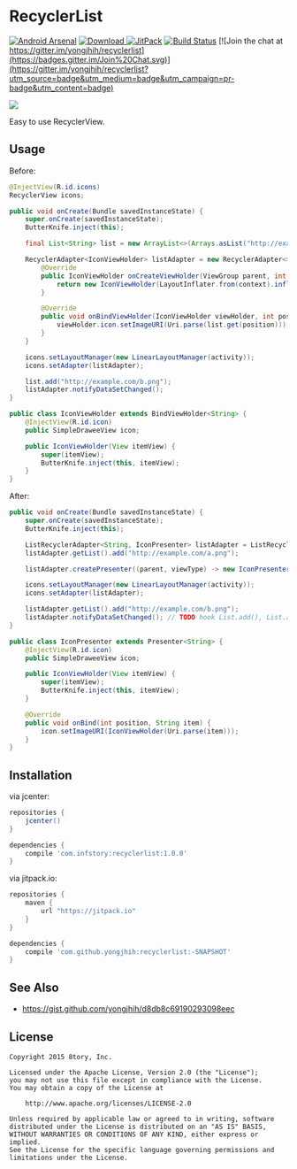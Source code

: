 # RecyclerList

[![Android Arsenal](https://img.shields.io/badge/Android%20Arsenal-RecyclerList-green.svg?style=flat)](https://android-arsenal.com/details/1/2151)
[![Download](https://api.bintray.com/packages/yongjhih/maven/recyclerlist/images/download.svg) ](https://bintray.com/yongjhih/maven/recyclerlist/_latestVersion)
[![JitPack](https://img.shields.io/github/tag/yongjhih/recyclerlist.svg?label=JitPack)](https://jitpack.io/#yongjhih/recyclerlist)
[![Build Status](https://travis-ci.org/yongjhih/RecyclerList.svg)](https://travis-ci.org/yongjhih/RecyclerList)
[![Join the chat at https://gitter.im/yongjhih/recyclerlist](https://badges.gitter.im/Join%20Chat.svg)](https://gitter.im/yongjhih/recyclerlist?utm_source=badge&utm_medium=badge&utm_campaign=pr-badge&utm_content=badge)

![](art/recyclerlist.png)

Easy to use RecyclerView.

## Usage

Before:

```java
@InjectView(R.id.icons)
RecyclerView icons;

public void onCreate(Bundle savedInstanceState) {
    super.onCreate(savedInstanceState);
    ButterKnife.inject(this);

    final List<String> list = new ArrayList<>(Arrays.asList("http://example.com/a.png")));

    RecyclerAdapter<IconViewHolder> listAdapter = new RecyclerAdapter<>() {
        @Override
        public IconViewHolder onCreateViewHolder(ViewGroup parent, int viewType) {
            return new IconViewHolder(LayoutInflater.from(context).inflate(R.layout.item_icon, parent, false)));
        }

        @Override
        public void onBindViewHolder(IconViewHolder viewHolder, int position) {
            viewHolder.icon.setImageURI(Uri.parse(list.get(position)));
        }
    }

    icons.setLayoutManager(new LinearLayoutManager(activity));
    icons.setAdapter(listAdapter);

    list.add("http://example.com/b.png");
    listAdapter.notifyDataSetChanged();
}
```

```java
public class IconViewHolder extends BindViewHolder<String> {
    @InjectView(R.id.icon)
    public SimpleDraweeView icon;

    public IconViewHolder(View itemView) {
        super(itemView);
        ButterKnife.inject(this, itemView);
    }
}
```

After:

```java
public void onCreate(Bundle savedInstanceState) {
    super.onCreate(savedInstanceState);
    ButterKnife.inject(this);

    ListRecyclerAdapter<String, IconPresenter> listAdapter = ListRecyclerAdapter.create();
    listAdapter.getList().add("http://example.com/a.png");

    listAdapter.createPresenter((parent, viewType) -> new IconPresenter(LayoutInflater.from(context).inflate(R.layout.item_icon, parent, false)));

    icons.setLayoutManager(new LinearLayoutManager(activity));
    icons.setAdapter(listAdapter);

    listAdapter.getList().add("http://example.com/b.png");
    listAdapter.notifyDataSetChanged(); // TODO hook List.add(), List.addAll(), etc. modifitable operations
}
```

```java
public class IconPresenter extends Presenter<String> {
    @InjectView(R.id.icon)
    public SimpleDraweeView icon;

    public IconViewHolder(View itemView) {
        super(itemView);
        ButterKnife.inject(this, itemView);
    }

    @Override
    public void onBind(int position, String item) {
        icon.setImageURI(IconViewHolder(Uri.parse(item)));
    }
}
```

## Installation

via jcenter:

```gradle
repositories {
    jcenter()
}

dependencies {
    compile 'com.infstory:recyclerlist:1.0.0'
}
```

via jitpack.io:

```gradle
repositories {
    maven {
        url "https://jitpack.io"
    }
}

dependencies {
    compile 'com.github.yongjhih:recyclerlist:-SNAPSHOT'
}
```

## See Also

* https://gist.github.com/yongjhih/d8db8c69190293098eec

## License

```
Copyright 2015 8tory, Inc.

Licensed under the Apache License, Version 2.0 (the "License");
you may not use this file except in compliance with the License.
You may obtain a copy of the License at

    http://www.apache.org/licenses/LICENSE-2.0

Unless required by applicable law or agreed to in writing, software
distributed under the License is distributed on an "AS IS" BASIS,
WITHOUT WARRANTIES OR CONDITIONS OF ANY KIND, either express or implied.
See the License for the specific language governing permissions and
limitations under the License.
```
